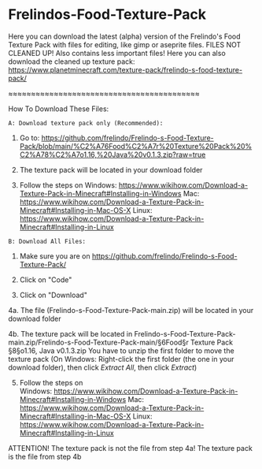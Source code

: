 # Frelindos-Food-Texture-Pack
 Here you can download the latest (alpha) version of the Frelindo's Food Texture Pack with files for editing, like gimp or aseprite files.
 FILES NOT CLEANED UP! Also contains less important files!
 Here you can also download the cleaned up texture pack: https://www.planetminecraft.com/texture-pack/frelindo-s-food-texture-pack/
 
 ≈≈≈≈≈≈≈≈≈≈≈≈≈≈≈≈≈≈≈≈≈≈≈≈≈≈≈≈≈≈≈≈≈≈≈≈≈≈≈≈≈≈
 
 How To Download These Files:
 
    A: Download texture pack only (Recommended):

   1.  Go to:
   https://github.com/frelindo/Frelindo-s-Food-Texture-Pack/blob/main/%C2%A76Food%C2%A7r%20Texture%20Pack%20%C2%A78%C2%A7o1.16,%20Java%20v0.1.3.zip?raw=true
   
   2.  The texture pack will be located in your download folder
   
   3.  Follow the steps on
   Windows: https://www.wikihow.com/Download-a-Texture-Pack-in-Minecraft#Installing-in-Windows
   Mac: https://www.wikihow.com/Download-a-Texture-Pack-in-Minecraft#Installing-in-Mac-OS-X
   Linux: https://www.wikihow.com/Download-a-Texture-Pack-in-Minecraft#Installing-in-Linux
   

    B: Download All Files:                     
    
   1.  Make sure you are on 
   https://github.com/frelindo/Frelindo-s-Food-Texture-Pack/
   
   2.  Click on "Code"
   
   3.  Click on "Download"
   
   4a. The file (Frelindo-s-Food-Texture-Pack-main.zip) will be located in your download folder
   
   4b. The texture pack will be located in 
Frelindo-s-Food-Texture-Pack-main.zip/Frelindo-s-Food-Texture-Pack-main/§6Food§r Texture Pack §8§o1.16, Java v0.1.3.zip
        You have to unzip the first folder to move the texture pack 
          (On Windows: Right-click the first folder (the one in your download folder), then click _Extract All_, then click _Extract_)
            
   5.  Follow the steps on  
   Windows: https://www.wikihow.com/Download-a-Texture-Pack-in-Minecraft#Installing-in-Windows
   Mac: https://www.wikihow.com/Download-a-Texture-Pack-in-Minecraft#Installing-in-Mac-OS-X
   Linux: https://www.wikihow.com/Download-a-Texture-Pack-in-Minecraft#Installing-in-Linux
   
   ATTENTION! The texture pack is not the file from step 4a! The texture pack is the file from step 4b
